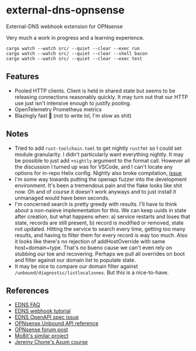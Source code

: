 # external-dns-opnsense

External-DNS webhook extension for OPNsense

Very much a work in progress and a learning experience.

```
cargo watch --watch src/ --quiet --clear --exec run
cargo watch --watch src/ --quiet --clear --shell bacon
cargo watch --watch src/ --quiet --clear --exec test
```

## Features

- Pooled HTTP clients.
  Client is held in shared state but seems to be releasing connections reasonably quickly.
  It may turn out that our HTTP use just isn't intensive enough to justify pooling.
- OpenTelemetry Prometheus metrics
- Blazingly fast 🚀 (not to write lol, I'm slow as shit)

## Notes

- Tried to add `rust-toolchain.toml` to get nightly `rustfmt` so I could set module granularity.
  I didn't particularly want everything nightly.
  It may be possible to just add `+nightly` argument to the format call.
  However all the discussion I turned up was for VSCode,
  and I can't locate any options for in-repo Helix config.
  Nightly also broke compilation,
  [issue](https://github.com/tokio-rs/axum/issues/2407)
- I'm some way towards putting the openapi fuzzer into the development environment.
  It's been a tremendous pain and the flake looks like shit now.
  Oh and of course it doesn't work anyways and to just install it unmanaged would have been seconds.
- I'm concerned search is pretty greedy with results.
  I'll have to think about a non-naieve implementation for this.
  We can keep uuids in state after creation, but what happens when:
  a) service restarts and loses that state, records are still present,
  b) record is modified or removed, state not updated.
  Hitting the service to search every time, getting too many results, and having to filter them
  for every record is way too much.
  Also it looks like there's no rejection of addHostOverride with same host+domain+type.
  That's no bueno cause we can't even rely on stubbing our toe and recovering.
  Perhaps we pull all overrides on boot and filter against our domain list to populate state.
- It may be nice to compare our domain filter against `/unbound/diagnostic/listlocalzones`.
  But this is a nice-to-have.

## References

- [EDNS FAQ](https://github.com/kubernetes-sigs/external-dns/blob/master/docs/faq.md)
- [EDNS webhook tutorial](https://github.com/kubernetes-sigs/external-dns/blob/master/docs/tutorials/webhook-provider.md)
- [EDNS OpenAPI spec issue](https://github.com/kubernetes-sigs/external-dns/issues/4138)
- [OPNsense Unbound API reference](https://docs.opnsense.org/development/api/core/unbound.html)
- [OPNsense forum post](https://forum.opnsense.org/index.php?topic=25823.0)
- [Mo8it's similar project](https://codeberg.org/mo8it/git-webhook-client/src/commit/61bcd61399570fdb67a535cd47ee7a19445f6360)
- [Jeremy Chone's Axum course](https://github.com/jeremychone-channel/rust-axum-course)
